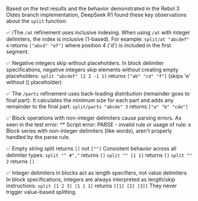 Based on the test results and the behavior demonstrated in the Rebol 3 Oldes branch implementation,
DeepSeek R1 found these key observations about the `split` function:

✅ /The `/at` refinement uses inclusive indexing.
When using `/at` with integer delimiters, the index is inclusive (1-based). For example:
`split/at "abcdef" 4` returns `["abcd" "ef"]` where position 4 ('d') is included in the first segment.

✅ Negative integers skip without placeholders.
In block delimiter specifications, negative integers skip elements without creating empty placeholders:
`split "abcdef" [2 2 -1 1]` returns `["ab" "cd" "f"]` (skips 'e' without () placeholder)

✅ The `/parts` refinement uses back-loading distribution  (remainder goes to final part).
It calculates the minimum size for each part and adds any remainder to the final part.
`split/parts "abcde" 3` returns `["a" "b" "cde"]`

✅ Block operations with non-integer delimiters cause parsing errors.
As seen in the test error:
** Script error: PARSE - invalid rule or usage of rule: x
Block series with non-integer delimiters (like words), aren't properly handled by the parse rule.

✅ Empty string split returns `[]` not `[""]`
Consistent behavior across all delimiter types:
`split "" #","` returns `[]`
`split "" [1 1]` returns `[]`
`split "" 2` returns `[]`

✅ Integer delimiters in blocks act as length specifiers, not value delimiters
In block specifications, integers are always interpreted as length/skip instructions:
`split [1 2 3] [1 1 1]` returns `[[1] [2] [3]]`
They never trigger value-based splitting.

